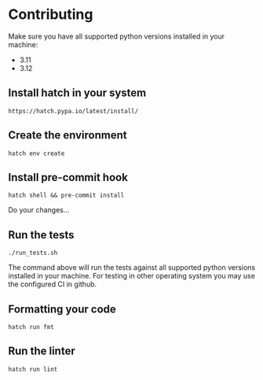 # Contributing

Make sure you have all supported python versions installed in your machine:

* 3.11
* 3.12

## Install hatch in your system

```https://hatch.pypa.io/latest/install/```

## Create the environment

```console
hatch env create
```

## Install pre-commit hook

```console
hatch shell && pre-commit install
```

Do your changes...

## Run the tests

```console
./run_tests.sh
```

The command above will run the tests against all supported python versions
installed in your machine. For testing in other operating system you may use the
configured CI in github.

## Formatting your code
    
```console
hatch run fmt
```

## Run the linter

```console
hatch run lint
```
